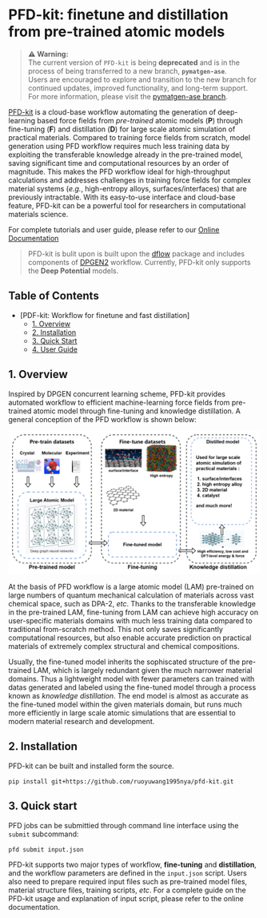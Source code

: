 # PFD-kit: finetune and distillation from pre-trained atomic models
> **⚠️ Warning:**  
> The current version of `PFD-kit` is being **deprecated** and is in the process of being transferred to a new branch, **`pymatgen-ase`**.  
> Users are encouraged to explore and transition to the new branch for continued updates, improved functionality, and long-term support.  
> For more information, please visit the [pymatgen-ase branch](https://github.com/ruoyuwang1995nya/pfd-kit/tree/pymatgen-ase).

[PFD-kit](https://github.com/ruoyuwang1995nya/dp-distill) is a cloud-base workflow automating the generation of deep-learning based force fields from *pre-trained* atomic models (**P**) through fine-tuning (**F**) and distillation (**D**) for large scale atomic simulation of practical materials. Compared to training force fields from scratch, model generation using PFD workflow requires much less training data by exploiting the transferable knowledge already in the pre-trained model, saving significant time and computational resources by an order of magnitude. This makes the PFD workflow ideal for high-throughput calculations and addresses challenges in training force fields for complex material systems (*e.g.*, high-entropy alloys, surfaces/interfaces) that are previously intractable. With its easy-to-use interface and cloud-base feature, PFD-kit can be a powerful tool for researchers in computational materials science. </div>

For complete tutorials and user guide, please refer to our [Online Documentation](https://ruoyuwang1995nya.github.io/pfd-kit/)

> PFD-kit is bulit upon is built upon the [dflow](https://github.com/dptech-corp/dflow.git) package and includes components of [DPGEN2](https://github.com/deepmodeling/dpgen2) workflow. Currently, PFD-kit only supports the **Deep Potential** models.

## Table of Contents
- [PDF-kit: Workflow for finetune and fast distillation]
  - [1. Overview](#1-overview)
  - [2. Installation](#2-installation)
  - [3. Quick Start](#3-quick-start)
  - [4. User Guide](#4-user-guide)

## 1. Overview
Inspired by DPGEN concurrent learning scheme, PFD-kit provides automated workflow to efficient machine-learning force fields from pre-trained atomic model through fine-tuning and knowledge distillation. A general conception of the PFD workflow is shown below:
<div style="text-align: center;">
    <img src="./docs/images/workflow_readme_2.png" alt="Fig1" style="zoom: 60%;">
</div>

At the basis of PFD workflow is a large atomic model (LAM) pre-trained on large numbers of quantum mechanical calculation of materials across vast chemical space, such as DPA-2, *etc*. Thanks to the transferable knowledge in the pre-trained LAM, fine-tuning from LAM can achieve high accuracy on user-specific materials domains with much less training data compared to traditional from-scratch method. This not only saves significantly computational resources, but also enable accurate prediction on practical materials of extremely complex structural and chemical compositions.  

Usually, the fine-tuned model inherits the sophiscated structure of the pre-trained LAM, which is largely redundant given the much narrower material domains. Thus a lightweight model with fewer parameters can trained with datas generated and labeled using the fine-tuned model through a process known as *knowledge distillation*. The end model is almost as accurate as the fine-tuned model within the given materials domain, but runs much more efficiently in large scale atomic simulations that are essential to modern material research and development.    

## 2. Installation
PFD-kit can be built and installed form the source.
```shell
pip install git+https://github.com/ruoyuwang1995nya/pfd-kit.git
```

## 3. Quick start
PFD jobs can be submittied through command line interface using the `submit` subcommand: 
```shell
pfd submit input.json
```
PFD-kit supports two major types of workflow, **fine-tuning** and **distillation**, and the workflow parameters are defined in the `input.json` script. Users also need to prepare required input files such as pre-trained model files, material structure files, training scripts, *etc*. For a complete guide on the PFD-kit usage and explanation of input script, please refer to the online documentation.  
